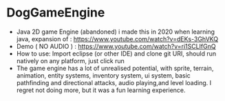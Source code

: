 # DogGameEngine
- Java 2D game Engine (abandoned) i made this in 2020 when learning java, expansion of : https://www.youtube.com/watch?v=dEKs-3GhVKQ
- Demo ( NO AUDIO ) : https://www.youtube.com/watch?v=ri1SCLIfGnQ
- How to use: Import eclipse (or other IDE) and clone git URI, should run natively on any platform, just click run
- The game engine has a lot of unrealised potential, with sprite, terrain, animation, entity systems, inventory system, ui system, basic pathfinding and directional attacks, audio playing,and level loading. I regret not doing more, but it was a fun learning experience.
